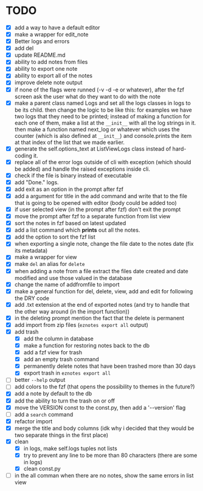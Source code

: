 # TODO
 - [x] add a way to have a default editor
 - [x] make a wrapper for edit_note
 - [x] Better logs and errors
 - [x] add del
 - [x] update README.md
 - [x] ability to add notes from files
 - [x] ability to export one note
 - [x] ability to export all of the notes
 - [x] improve delete note output
 - [x] if none of the flags were runned (-v -d -e or whatever), after the fzf screen ask the user what do they want to do with the note
 - [x] make a parent class named Logs and set all the logs classes in logs to be its child. then change the logic to be like this:
    for examples we have two logs that they need to be printed; instead of making a function for each one of them,
    make a list at the `__init__`  with all the log strings in it. then make a function named next_log or whatever
    which uses the counter (which is also defined at `__init__`) and console.prints the item at that index of the list
    that we made earlier.
 - [x] generate the self.options_text at ListViewLogs class instead of hard-coding it.
 - [x] replace all of the error logs outside of cli with exception (which should be added) and handle
       the raised exceptions inside cli.
 - [x] check if the file is binary instead of executable
 - [x] add "Done." logs.
 - [x] add exit as an option in the prompt after fzf
 - [x] add a argument for title in the add command and write that to the file that is going to be opened with editor (body could be added too)
 - [x] if user selected view (in the prompt after fzf) don't exit the prompt
 - [x] move the prompt after fzf to a separate function from list view
 - [x] sort the notes in fzf based on latest updated
 - [x] add a list command which **prints** out all the notes.
 - [x] add the option to sort the fzf list
 - [x] when exporting a single note, change the file date to the notes date (fix its metadata)
 - [x] make a wrapper for view
 - [x] make `del` an alias for `delete`
 - [x] when adding a note from a file extract the files date created and date modified and use those valued in the database
 - [x] change the name of addfromfile to import
 - [x] make a general function for del, delete, view, add and edit for following the DRY code
 - [x] add .txt extension at the end of exported notes (and try to handle that the other way around (in the import function))
 - [x] in the deleting prompt mention the fact that the delete is permanent
 - [x] add import from zip files (`eznotes export all` output)
 - [x] add trash
      - [x] add the column in database
      - [x] make a function for restoring notes back to the db
      - [x] add a fzf view for trash
      - [x] add an empty trash command
      - [x] permanently delete notes that have been trashed more than 30 days
      - [x] export trash in `eznotes export all`
 - [ ] better `--help` output
 - [ ] add colors to the fzf (that opens the possibility to themes in the future?)
 - [x] add a note by default to the db
 - [x] add the ability to turn the trash on or off
 - [x] move the VERSION const to the const.py, then add a '--version' flag
 - [ ] add a `search` command
 - [x] refactor import
 - [x] merge the title and body columns (idk why i decided that they would be two separate things in the first place)
 - [x] clean
      - [x] in logs, make self.logs tuples not lists
      - [x] try to prevent any line to be more than 80 characters (there are some in logs)
      - [x] clean const.py
 - [ ] in the all comman when there are no notes, show the same errors in list view
